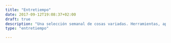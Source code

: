 ```yaml
---
title: "Entretiempo"
date: 2017-09-12T19:08:37+02:00
draft: true
description: "Una selección semanal de cosas variadas. Herramientas, apps, enlaces y objetos relacionados con el diseño y la tecnología que despiertan mi curiosidad."
type: "entretiempo"

---
```

